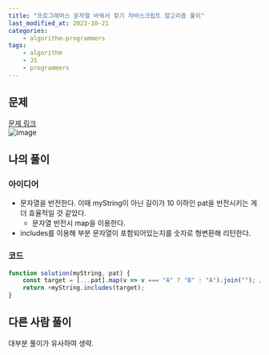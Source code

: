 ```yaml
---
title: "프로그래머스 문자열 바꿔서 찾기 자바스크립트 알고리즘 풀이"
last_modified_at: 2023-10-21
categories:
    - algorithm-programmers
tags:
    - algorithm
    - JS
    - programmers
---
```


## 문제
[문제 링크](https://school.programmers.co.kr/learn/courses/30/lessons/181864)  
![image](https://github.com/makepin2r/TIL/assets/39889583/6e3a3860-4ecd-4c9e-a950-2ce801bfd340)

## 나의 풀이
### 아이디어
- 문자열을 반전한다. 이때 myString이 아닌 길이가 10 이하인 pat을 반전시키는 게 더 효율적일 것 같았다.  
    - 문자열 반전시 map을 이용한다.  
- includes를 이용해 부분 문자열이 포함되어있는지를 숫자로 형변환해 리턴한다.
### 코드
```javascript
function solution(myString, pat) {
    const target = [...pat].map(v => v === "A" ? "B" : "A").join(""); // 길이가 더 짧은 pat을 반전시켜준다.
    return +myString.includes(target);
}
```

## 다른 사람 풀이
대부분 풀이가 유사하여 생략.